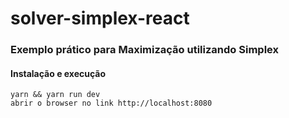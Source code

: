 # solver-simplex-react

### Exemplo prático para Maximização utilizando Simplex

#### Instalação e execução
    yarn && yarn run dev
    abrir o browser no link http://localhost:8080


